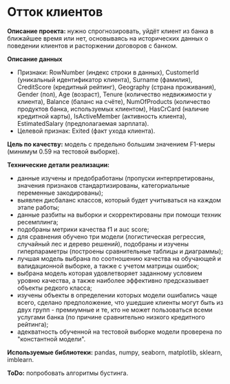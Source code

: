 # Отток клиентов

**Описание проекта:** нужно спрогнозировать, уйдёт клиент из банка в ближайшее время или нет, основываясь на исторических данных о поведении клиентов и расторжении договоров с банком.

**Описание данных**
- Признаки: RowNumber (индекс строки в данных), CustomerId (уникальный идентификатор клиента), Surname (фамилия), CreditScore (кредитный рейтинг), Geography (страна проживания), Gender (пол), Age (возраст), Tenure (количество недвижимости у клиента), Balance (баланс на счёте), NumOfProducts (количество продуктов банка, используемых клиентом), HasCrCard (наличие кредитной карты), IsActiveMember (активность клиента), EstimatedSalary (предполагаемая зарплата). 
- Целевой признак: Exited (факт ухода клиента).

**Цель по качеству:** модель с предельно большим значением F1-меры (минимум 0.59 на тестовой выборке).

**Технические детали реализации:**
- данные изучены и предобработаны (пропуски интерпретированы, значения признаков стандартизированы, категориальные переменные закодированы);
- выявлен дисбаланс классов, который будет учитываться на каждом этапе работы;
- данные разбиты на выборки и скорректированы при помощи техник ресемплинга;
- подобраны метрики качества f1 и auc score;
- для сравнения обучено три модели (логистическая регрессия, случайный лес и дерево решений), подобраны и изучены гиперпараметры (построены сравнительные таблицы и диаграммы);
- лучшая модель выбрана по соотношению качества на обучающей и валидационной выборке, а также с учетом матрицы ошибок;
- выбрана модель которая удовлетворяет заданному условием уровню качества, а также наиболее эффективно предсказывает объекты редкого класса;
- изучены объекты в определении которых модели ошибались чаще всего, сделано предположение, что ушедшие клиенты могут быть из двух групп - премиумные и те, кто не может пользоваться всеми услугами банка (по причине сравнительно низкого кредитного рейтинга);
- адекватность обученной на тестовой выборке модели проверена по "константной модели".

**Используемые библиотеки:** pandas, numpy, seaborn, matplotlib, sklearn, imblearn.

**ToDo:** попробовать алгоритмы бустинга.

